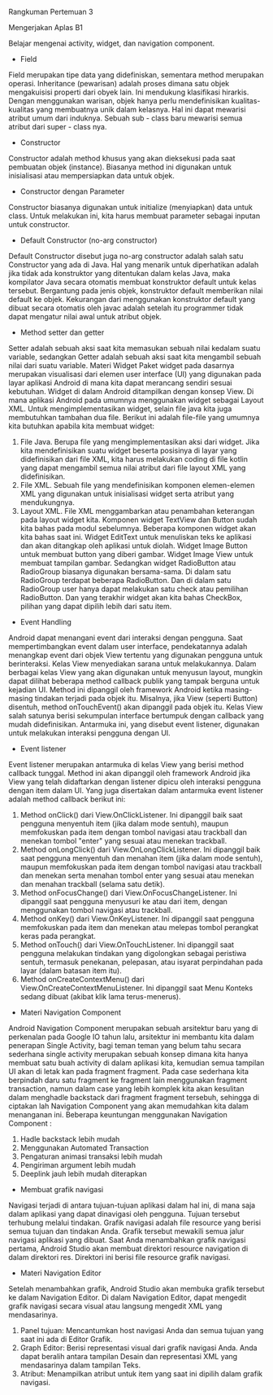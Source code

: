 Rangkuman Pertemuan 3

Mengerjakan Aplas B1

Belajar mengenai activity, widget, dan navigation component.

- Field

Field merupakan tipe data yang didefiniskan, sementara method merupakan operasi. Inheritance (pewarisan) adalah proses dimana satu objek mengakuisisi properti dari obyek lain. Ini mendukung klasifikasi hirarkis. Dengan menggunakan warisan, objek hanya perlu mendefinisikan kualitas-kualitas yang membuatnya unik dalam kelasnya. Hal ini dapat mewarisi atribut umum dari induknya. Sebuah sub - class baru mewarisi semua atribut dari super - class nya.

- Constructor

Constructor adalah method khusus yang akan dieksekusi pada saat pembuatan objek (instance).
Biasanya method ini digunakan untuk inisialisasi atau mempersiapkan data untuk objek.
 
- Constructor dengan Parameter

Constructor biasanya digunakan untuk initialize (menyiapkan) data untuk class.
Untuk melakukan ini, kita harus membuat parameter sebagai inputan untuk constructor.

- Default Constructor (no-arg constructor)

Default Constructor disebut juga no-arg constructor adalah salah satu Constructor yang ada di Java. 
Hal yang menarik untuk diperhatikan adalah jika tidak ada konstruktor yang ditentukan dalam kelas Java, maka kompilator Java secara otomatis membuat konstruktor default untuk kelas tersebut.
Bergantung pada jenis objek, konstruktor default memberikan nilai default ke objek. Kekurangan dari menggunakan konstruktor default yang dibuat secara otomatis oleh javac adalah setelah itu programmer tidak dapat mengatur nilai awal untuk atribut objek.

- Method setter dan getter

Setter adalah sebuah aksi saat kita memasukan sebuah nilai kedalam suatu variable, sedangkan Getter adalah sebuah aksi saat kita mengambil sebuah nilai dari suatu variable.
Materi Widget
Paket widget pada dasarnya merupakan visualisasi dari elemen user interface (UI) yang digunakan pada layar aplikasi Android di mana kita dapat merancang sendiri sesuai kebutuhan. 
Widget di dalam Android ditampilkan dengan konsep View. Di mana aplikasi Android pada umumnya menggunakan widget sebagai Layout XML. Untuk mengimplementasikan widget, selain file java kita juga membutuhkan tambahan dua file. Berikut ini adalah file-file yang umumnya kita butuhkan apabila kita membuat widget: 
1. File Java. Berupa file yang mengimplementasikan aksi dari widget. Jika kita mendefinisikan suatu widget beserta posisinya di layar yang didefinisikan dari file XML, kita harus melakukan coding di file kotlin yang dapat mengambil semua nilai atribut dari file layout XML yang didefinisikan. 
2. File XML. Sebuah file yang mendefinisikan komponen elemen-elemen XML yang digunakan untuk inisialisasi widget serta atribut yang mendukungnya. 
3. Layout XML. File XML menggambarkan atau penambahan keterangan pada layout widget kita. 
Komponen widget TextView dan Button sudah kita bahas pada modul sebelumnya. Beberapa komponen widget akan kita bahas saat ini. Widget EditText untuk menuliskan teks ke aplikasi dan akan ditangkap oleh aplikasi untuk diolah. Widget Image Button untuk membuat button yang diberi gambar. Widget Image View untuk membuat tampilan gambar. Sedangkan widget RadioButton atau RadioGroup biasanya digunakan bersama-sama. 
Di dalam satu RadioGroup terdapat beberapa RadioButton. Dan di dalam satu RadioGroup user hanya dapat melakukan satu check atau pemilihan RadioButton. Dan yang terakhir widget akan kita bahas CheckBox, pilihan yang dapat dipilih lebih dari satu item. 

- Event Handling

Android dapat menangani event dari interaksi dengan pengguna. Saat mempertimbangkan event dalam user interface, pendekatannya adalah menangkap event dari objek View tertentu yang digunakan pengguna untuk berinteraksi. Kelas View menyediakan sarana untuk melakukannya. 
Dalam berbagai kelas View yang akan digunakan untuk menyusun layout, mungkin dapat dilihat beberapa method callback publik yang tampak berguna untuk kejadian UI. Method ini dipanggil oleh framework Android ketika masing-masing tindakan terjadi pada objek itu. Misalnya, jika View (seperti Button) disentuh, method onTouchEvent() akan dipanggil pada objek itu. Kelas View salah satunya berisi sekumpulan interface bertumpuk dengan callback yang mudah didefinisikan. Antarmuka ini, yang disebut event listener, digunakan untuk melakukan interaksi pengguna dengan UI. 

- Event listener

Event listener merupakan antarmuka di kelas View yang berisi method callback tunggal. Method ini akan dipanggil oleh framework Android jika View yang telah didaftarkan dengan listener dipicu oleh interaksi pengguna dengan item dalam UI. 
Yang juga disertakan dalam antarmuka event listener adalah method callback berikut ini: 
1. Method onClick() dari View.OnClickListener. Ini dipanggil baik saat pengguna menyentuh item (jika dalam mode sentuh), maupun memfokuskan pada item dengan tombol navigasi atau trackball dan menekan tombol "enter" yang sesuai atau menekan trackball. 
2. Method onLongClick() dari View.OnLongClickListener. Ini dipanggil baik saat pengguna menyentuh dan menahan item (jika dalam mode sentuh), maupun memfokuskan pada item dengan tombol navigasi atau trackball dan menekan serta menahan tombol enter yang sesuai atau menekan dan menahan trackball (selama satu detik). 
3. Method onFocusChange() dari View.OnFocusChangeListener. Ini dipanggil saat pengguna menyusuri ke atau dari item, dengan menggunakan tombol navigasi atau trackball. 
4. Method onKey() dari View.OnKeyListener. Ini dipanggil saat pengguna memfokuskan pada item dan menekan atau melepas tombol perangkat keras pada perangkat. 
5. Method onTouch() dari View.OnTouchListener. Ini dipanggil saat pengguna melakukan tindakan yang digolongkan sebagai peristiwa sentuh, termasuk penekanan, pelepasan, atau isyarat perpindahan pada layar (dalam batasan item itu). 
6. Method onCreateContextMenu() dari View.OnCreateContextMenuListener. Ini dipanggil saat Menu Konteks sedang dibuat (akibat klik lama terus-menerus).  

- Materi Navigation Component

Android Navigation Component merupakan sebuah arsitektur baru yang di perkenalan pada Google IO tahun lalu, arsitektur ini membantu kita dalam penerapan Single Activity, bagi teman teman yang belum tahu secara sederhana single activity merupakan sebuah konsep dimana kita hanya membuat satu buah activity di dalam aplikasi kita, kemudian semua tampilan UI akan di letak kan pada fragment fragment.
Pada case sederhana kita berpindah daru satu fragment ke fragment lain menggunakan fragment transaction, namun dalam case yang lebih komplek kita akan kesulitan dalam menghadle backstack dari fragment fragment tersebuh, sehingga di ciptakan lah Navigation Component yang akan memudahkan kita dalam menanganan ini.
Beberapa keuntungan menggunakan Navigation Component :
1. Hadle backstack lebih mudah
2. Menggunakan Automated Transaction
3. Pengaturan animasi transaksi lebih mudah
4. Pengiriman argument lebih mudah
5. Deeplink jauh lebih mudah diterapkan

- Membuat grafik navigasi

Navigasi terjadi di antara tujuan-tujuan aplikasi dalam hal ini, di mana saja dalam aplikasi yang dapat dinavigasi oleh pengguna. Tujuan tersebut terhubung melalui tindakan.
Grafik navigasi adalah file resource yang berisi semua tujuan dan tindakan Anda. Grafik tersebut mewakili semua jalur navigasi aplikasi yang dibuat.
Saat Anda menambahkan grafik navigasi pertama, Android Studio akan membuat direktori resource navigation di dalam direktori res. Direktori ini berisi file resource grafik navigasi.

- Materi Navigation Editor

Setelah menambahkan grafik, Android Studio akan membuka grafik tersebut ke dalam Navigation Editor. Di dalam Navigation Editor, dapat mengedit grafik navigasi secara visual atau langsung mengedit XML yang mendasarinya.
1. Panel tujuan: Mencantumkan host navigasi Anda dan semua tujuan yang saat ini ada di Editor Grafik.
2. Graph Editor: Berisi representasi visual dari grafik navigasi Anda. Anda dapat beralih antara tampilan Desain dan representasi XML yang mendasarinya dalam tampilan Teks.
3. Atribut: Menampilkan atribut untuk item yang saat ini dipilih dalam grafik navigasi.
